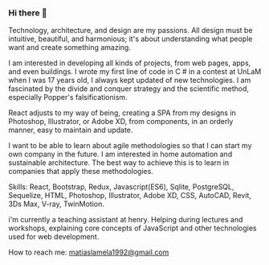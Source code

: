 ### Hi there 👋

Technology, architecture, and design are my passions. All design must be intuitive, beautiful, and harmonious; it's about understanding what people want and create something amazing.

I am interested in developing all kinds of projects, from web pages, apps, and even buildings. I wrote my first line of code in C # in a contest at UnLaM when I was 17 years old, I always kept updated of new technologies. I am fascinated by the divide and conquer strategy and the scientific method, especially Popper's falsificationism.

React adjusts to my way of being, creating a SPA from my designs in Photoshop, Illustrator, or Adobe XD, from components, in an orderly manner, easy to maintain and update.

I want to be able to learn about agile methodologies so that I can start my own company in the future. I am interested in home automation and sustainable architecture. The best way to achieve this is to learn in companies that apply these methodologies.

Skills: React, Bootstrap, Redux, Javascript(ES6), Sqlite, PostgreSQL, Sequelize, HTML, Photoshop, Illustrator, Adobe XD, CSS, AutoCAD, Revit, 3Ds Max, V-ray, TwinMotion. 

i'm currently a teaching assistant at henry. Helping during lectures and workshops, explaining core concepts of JavaScript and other technologies used for web development.

How to reach me: matiaslamela1992@gmail.com

<!--
**matiaslamela/matiaslamela** is a ✨ _special_ ✨ repository because its `README.md` (this file) appears on your GitHub profile.

Here are some ideas to get you started:

- 🔭 I’m currently working on ...
- 🌱 I’m currently learning ...
- 👯 I’m looking to collaborate on ...
- 🤔 I’m looking for help with ...
- 💬 Ask me about ...
- 📫 How to reach me: ...
- 😄 Pronouns: ...
- ⚡ Fun fact: ...
-->
